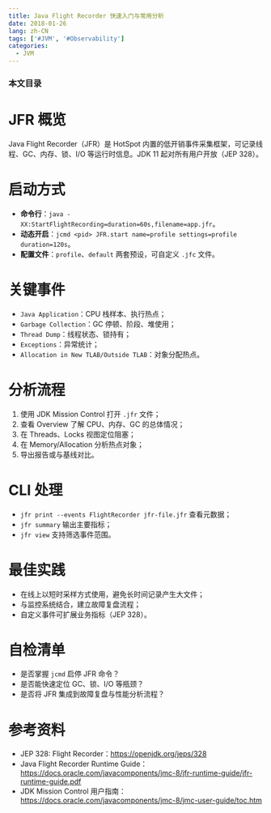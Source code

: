 ```yaml
---
title: Java Flight Recorder 快速入门与常用分析
date: 2018-01-26
lang: zh-CN
tags: ['#JVM', '#Observability']
categories:
  - JVM
---
```


### 本文目录
<!-- toc -->

# JFR 概览
Java Flight Recorder（JFR）是 HotSpot 内置的低开销事件采集框架，可记录线程、GC、内存、锁、I/O 等运行时信息。JDK 11 起对所有用户开放（JEP 328）。

# 启动方式
- **命令行**：`java -XX:StartFlightRecording=duration=60s,filename=app.jfr`。
- **动态开启**：`jcmd <pid> JFR.start name=profile settings=profile duration=120s`。
- **配置文件**：`profile`、`default` 两套预设，可自定义 `.jfc` 文件。

# 关键事件
- `Java Application`：CPU 栈样本、执行热点；
- `Garbage Collection`：GC 停顿、阶段、堆使用；
- `Thread Dump`：线程状态、锁持有；
- `Exceptions`：异常统计；
- `Allocation in New TLAB/Outside TLAB`：对象分配热点。

# 分析流程
1. 使用 JDK Mission Control 打开 `.jfr` 文件；
2. 查看 Overview 了解 CPU、内存、GC 的总体情况；
3. 在 Threads、Locks 视图定位阻塞；
4. 在 Memory/Allocation 分析热点对象；
5. 导出报告或与基线对比。

# CLI 处理
- `jfr print --events FlightRecorder jfr-file.jfr` 查看元数据；
- `jfr summary` 输出主要指标；
- `jfr view` 支持筛选事件范围。

# 最佳实践
- 在线上以短时采样方式使用，避免长时间记录产生大文件；
- 与监控系统结合，建立故障复盘流程；
- 自定义事件可扩展业务指标（JEP 328）。

# 自检清单
- 是否掌握 `jcmd` 启停 JFR 命令？
- 是否能快速定位 GC、锁、I/O 等瓶颈？
- 是否将 JFR 集成到故障复盘与性能分析流程？

# 参考资料
- JEP 328: Flight Recorder：https://openjdk.org/jeps/328
- Java Flight Recorder Runtime Guide：https://docs.oracle.com/javacomponents/jmc-8/jfr-runtime-guide/jfr-runtime-guide.pdf
- JDK Mission Control 用户指南：https://docs.oracle.com/javacomponents/jmc-8/jmc-user-guide/toc.htm
